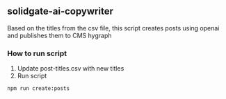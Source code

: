 ## solidgate-ai-copywriter

Based on the titles from the csv file, this script creates posts using openai and publishes them to CMS hygraph
### How to run script

1. Update post-titles.csv with new titles
2. Run script 

```bash
npm run create:posts
```

